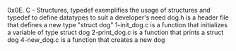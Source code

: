 0x0E. C - Structures, typedef exemplifies the usage of structures and typedef to define datatypes to suit a developer's need
dog.h is a header file that defines a new type "struct dog"
1-init_dog.c is a function that initializes a variable of type struct dog
2-print_dog.c is a function that prints a struct dog
 4-new_dog.c is a function that creates a new dog
